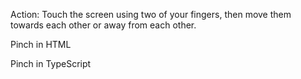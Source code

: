  Action: Touch the screen using two of your fingers, then move them towards each other or away from each other.

Pinch in HTML

<snippet id='pinch-html'/>

Pinch in TypeScript

<snippet id='pinch-code'/>
